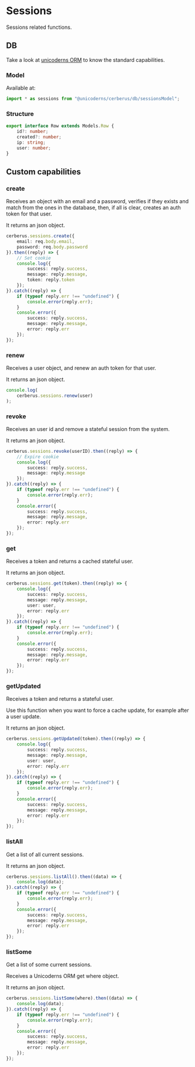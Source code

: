 # Sessions

Sessions related functions.

## DB

Take a look at [unicoderns ORM](http://unicoderns.com/docs/ORM/) to know the standard capabilities.

### Model

Available at:

```typescript
import * as sessions from "@unicoderns/cerberus/db/sessionsModel";
```

### Structure

```typescript
export interface Row extends Models.Row {
    id?: number;
    created?: number;
    ip: string;
    user: number;
}
```

## Custom capabilities

### create

Receives an object with an email and a password, verifies if they exists and match from the ones in the database, then, if all is clear, creates an auth token for that user.

It returns an json object.

```typescript
cerberus.sessions.create({
    email: req.body.email,
    password: req.body.password
}).then((reply) => {
    // Set cookie
    console.log({
        success: reply.success,
        message: reply.message,
        token: reply.token
    });
}).catch((reply) => {
    if (typeof reply.err !== "undefined") {
        console.error(reply.err);
    }
    console.error({
        success: reply.success,
        message: reply.message,
        error: reply.err
    });
});
```

### renew

Receives a user object, and renew an auth token for that user.

It returns an json object.

```typescript
console.log(
    cerberus.sessions.renew(user)
);
```

### revoke

Receives an user id and remove a stateful session from the system.

It returns an json object.

```typescript
cerberus.sessions.revoke(userID).then((reply) => {
    // Expire cookie
    console.log({
        success: reply.success,
        message: reply.message
    });
}).catch((reply) => {
    if (typeof reply.err !== "undefined") {
        console.error(reply.err);
    }
    console.error({
        success: reply.success,
        message: reply.message,
        error: reply.err
    });
});
```

### get

Receives a token and returns a cached stateful user.

It returns an json object.

```typescript
cerberus.sessions.get(token).then((reply) => {
    console.log({
        success: reply.success,
        message: reply.message,
        user: user,
        error: reply.err
    });
}).catch((reply) => {
    if (typeof reply.err !== "undefined") {
        console.error(reply.err);
    }
    console.error({
        success: reply.success,
        message: reply.message,
        error: reply.err
    });
});
```

### getUpdated

Receives a token and returns a stateful user.

Use this function when you want to force a cache update, for example after a user update.

It returns an json object.

```typescript
cerberus.sessions.getUpdated(token).then((reply) => {
    console.log({
        success: reply.success,
        message: reply.message,
        user: user,
        error: reply.err
    });
}).catch((reply) => {
    if (typeof reply.err !== "undefined") {
        console.error(reply.err);
    }
    console.error({
        success: reply.success,
        message: reply.message,
        error: reply.err
    });
});
```

### listAll

Get a list of all current sessions.

It returns an json object.

```typescript
cerberus.sessions.listAll().then((data) => {
    console.log(data);
}).catch((reply) => {
    if (typeof reply.err !== "undefined") {
        console.error(reply.err);
    }
    console.error({
        success: reply.success,
        message: reply.message,
        error: reply.err
    });
});
```

### listSome

Get a list of some current sessions.

Receives a Unicoderns ORM get where object.

It returns an json object.

```typescript
cerberus.sessions.listSome(where).then((data) => {
    console.log(data);
}).catch((reply) => {
    if (typeof reply.err !== "undefined") {
        console.error(reply.err);
    }
    console.error({
        success: reply.success,
        message: reply.message,
        error: reply.err
    });
});
```